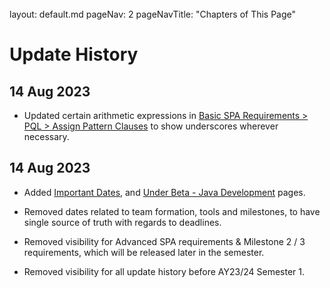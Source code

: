 <br>

<frontmatter>
  layout: default.md
  pageNav: 2
  pageNavTitle: "Chapters of This Page"
</frontmatter>

[](#update-history)**Update History**
=====================================

[](#14-aug-2023)14 Aug 2023
---------------------------

* Updated certain arithmetic expressions in [Basic SPA Requirements > PQL > Assign Pattern Clauses](contents/basic-spa-requirements/program-query-language/assign-pattern-clause.html) to show underscores wherever necessary.

[](#14-aug-2023)14 Aug 2023
---------------------------

* Added [Important Dates](important-dates.html), and [Under Beta - Java Development](tools/java-development.html) pages.

* Removed dates related to team formation, tools and milestones, to have single source of truth with regards to deadlines.

* Removed visibility for Advanced SPA requirements & Milestone 2 / 3 requirements, which will be released later in the semester.

* Removed visibility for all update history before AY23/24 Semester 1.

<!--
[](#10-mar-2023)10 Mar 2023

* Fixed deadlines to Milestone 2.

* Fixed broken link to oral presentation briefs, which should have led to the module announcements in Canvas.

[](#06-mar-2023)06 Mar 2023
---------------------------

* Updated broken link to CFG example in Advanced SPA Requirements.

* Updated PQL grammar rules in all requirements to include syn-assign, syn-if, syn-while to avoid confusion. Requirements remains the same.

* Updated semantic rules in Advanced SPA requirements with regards to attrRef within with-clauses.

[](#21-feb-2023)21 Feb 2023
---------------------------

* Included Milestone 2 & 3 Requirements in the Wiki.

* Included Final Presentation Guidelines in the Wiki.

[](#12-feb-2023)12 Feb 2023
---------------------------

* Included Advanced SPA Requirements in the Wiki.

[](#06-feb-2023)06 Feb 2023
---------------------------

* Updated links towards report submission guidelines, specifically towards templates.

* Updated links towards oral presentation guidelines, specifically towards brief.

* Updated deadline for report in Milestone 1.

[](#20-jan-2023)20 Jan 2023
---------------------------

* Fixed various diagram linking issues in the entire wiki.

[](#16-jan-2023)16 Jan 2023
---------------------------

* Fixed various hyperlink issues in Tools.

* Updated [Project Management](tools/project-management.html) with sprint dates and project release plan specific to AY22/23 Semester 2.

[](#16-jan-2023)16 Jan 2023
---------------------------

* Fixed deadlines in [Version Control System and Code Repository](tools/version-control-repository.html).


[](#12-jan-2023)12 Jan 2023
---------------------------

* Updated dates related to team formation, tools and milestones for AY22/23 Semester 2.

* Removed visibility for Advanced SPA requirements & Milestone 2 / 3 requirements, which will be released later in the semester.

* Removed visibility for all update history before AY22/23 Semester 2.


[](#11-oct-2022)11 Oct 2022
---------------------------

*   Updated deadline for report submission for Milestone 2.

*   Removed code demonstration as part of Milestone 2. However, code demonstration should still be done in Week 10 as part of module CA component.


[](#4-oct-2022)4 Oct 2022
-------------------------

*   Updated report template in [Report Submission Guidelines](project-requirement-guidelines/rsg.html).

*   Updated presentation brief in [Oral Presentation Guidelines](project-requirement-guidelines/opg.html).

*   Updated code review checklist in [Grading Guidelines](project-requirement-guidelines/gg.html).

*   Fixed Milestone 2 deadline typo in [Project Management](tools/project-management.html).


[](#28-sep-2022)28 Sep 2022
---------------------------

Updated visibility for Milestone 2 & 3 requirements.

*   [Milestone 2 Scope](wiki/Milestone-2-Scope)

*   [Milestone 2 Administrative Matters](wiki/Milestone-2-Administrative-Matters)

*   [Milestone 2 Tips](wiki/Milestone-2-Tips)

*   [Milestone 3 Scope](wiki/Milestone-3-Scope)

*   [Milestone 3 Administrative Matters](wiki/Milestone-3-Administrative-Matters)


[](#27-sep-2022)27 Sep 2022
---------------------------

Improved clarity on [Intended Behaviour & Format of Results](wiki/Basic-SPA-Intended-Behaviour-and-Format-of-Results).

*   SPA should terminate when detecting an invalid source program.

*   SPA should not populate an array when there are no answers.

*   SPA should detect syntactic validity in a query first, before determining semantic validity. This means that semantically invalid queries must be syntactically valid.


[](#9-sep-2022)9 Sep 2022
-------------------------

Updated deadline for report submission in [Administrative Matters](wiki/Milestone-1-Administrative-Matters) in accordance to announcement made on Canvas.

Fixed linking issues in [Administrative Matters](wiki/Milestone-1-Administrative-Matters).

[](#7-sep-2022-ii)7 Sep 2022 II
-------------------------------

Updated report template to the wiki.

Changed visibility to [Report Submission Guidelines](wiki/Guidelines-Report-Submission).

Fixed formatting issues.

[](#7-sep-2022-i)7 Sep 2022 I
-----------------------------

Updated visibility for Advanced SPA Requirements.

[](#3-aug-2022)3 Aug 2022
-------------------------

Updated [Milestone 1 Tips](wiki/Milestone-1-Tips) with more relevant tips.

Fixed formatting issues.

[](#2-aug-2022-iii)2 Aug 2022 III
---------------------------------

Added [Project Management](wiki/Tools-Project-Management) and [Reference Books](wiki/Reference-Books) to the wiki.

[](#2-aug-2022-ii)2 Aug 2022 II
-------------------------------

Conducted minor fixes to the wiki for AY22/23 Semester 1.

*   Removed link to Report Submission Guidelines until it is ready in [Milestone 1 Administrative Matters](wiki/Milestone-1-Administrative-Matters).

*   Added Jenkins into the introduction in [Tools: Guidelines on Continuous Integration](wiki/Tools-Guidelines-on-Continuous-Integration)

*   Removed visibility to Oral Presentation Guidelines.

*   Fixed formatting issues.


[](#2-aug-2022-i)2 Aug 2022 I
-----------------------------

Updated information related to SPA requirements for AY22/23 Semester 1.

*   Added example of statement-type synonyms (read, print, assign, if, while, call) usage in Parent relationship in [SPA Requirements - Basic SPA: Program Query Language (PQL)](wiki/Basic-SPA-Program-Query-Language) and [SPA Requirements - Basic SPA: Further PQL Discussion](wiki/Basic-SPA-PQL-Discussion)

    *   Fixed definition issue in Advanced SPA Requirements for Affects/\* to reflect similarities between Parent & Affects/\*.
*   Changed requirements for expected results for syntactically and semantically invalid queries in [SPA Requirements - Basic SPA: Intended Behaviour & Format of Results](wiki/Basic-SPA-Intended-Behaviour-and-Format-of-Results).

    *   Changed requirements in Advanced SPA Requirements for Select BOOLEAN queries to reflect change in expected results for syntactically and semantically invalid queries.
*   Propagated non-leading zero integers restriction within syntax to [SIMPLE Programming Language - Abstract Syntax Grammar](wiki/Basic-SPA-SIMPLE-Programming-Language#abstract-syntax-grammar-asg), [Milestone 1 Scope](wiki/Milestone-1-Scope), and future milestones.

    *   It has been reflected in the Concrete Syntax Grammar as of AY21/22 Semester 2.
*   Added assumptions to integer size used in test cases in [Grading Guidelines](wiki/Guidelines-Grading).

*   Fixed formatting issues.


[](#2-aug-2022)2 Aug 2022
-------------------------

Updated information related to tools and submission guidelines for AY22/23 Semester 1.

*   Reverted visibility for pages pertaining to Tools from the sidebar.

    *   [Tools](wiki/Tools)

    *   [Downloads](wiki/Tools-Downloads)
    *   [Windows Startup SPA Solution](wiki/Tools-Windows-Startup-SPA-Solution)
    *   [Cross-platform Startup SPA Solution](wiki/Tools-Cross-platform-Startup-SPA-Solution)
    *   [Autotester Integration and Testing](wiki/Tools-Autotester-Integration-and-Testing)
    *   [Version Control System and Code Repository](wiki/Tools-Version-Control-System-and-Code-Repository)
    *   [Guidelines on Continuous Integration](wiki/Tools-Guidelines-on-Continuous-Integration)
*   Updated the following pages with dates relevant to the semester.

    *   [Tools](wiki/Tools)

    *   [Version Control System and Code Repository](wiki/Tools-Version-Control-System-and-Code-Repository)
*   Updated pages with terms relevant to the semester.

    *   [Code Submission Guidelines](wiki/Guidelines-Code-Submission)
        *   [Submission Format Checker](wiki/Guidelines-Submission-Format-Checker)
    *   [Code Demonstration Guidelines](wiki/Guidelines-Code-Demonstration)
    *   [Oral Presentation Guidelines](wiki/Guidelines-Oral-Presentation)
    *   [Grading Guidelines](wiki/Guidelines-Grading)
*   Removed visibility for pages pertaining to Report Submission from the sidebar.

    *   This page are still in the midst of updating, and will be available on the sidebar before Milestone 1 submission within reasonable timeframe.
*   Removed visibility for files pertaining to report grading & code review in [Grading Guidelines](wiki/Guidelines-Grading).

*   Removed deprecated information from [Code Submission Guidelines](wiki/Guidelines-Code-Submission).

*   Updated [Version Control System and Code Repository](wiki/Tools-Version-Control-System-and-Code-Repository) with instructions on how to receive team's repository.

*   Fixed formatting issues.


[](#30-jul-2022)30 Jul 2022
---------------------------

Updated information related to team formation and milestones for AY22/23 Semester 1.

*   Updated the following pages with dates relevant to the semester.

    *   [Team Formation](wiki/Team-Formation)
    *   [Milestone 1 Scope](wiki/Milestone-1-Scope)
    *   [Milestone 1 Administrative Matters](wiki/Milestone-1-Administrative-Matters)
    *   [Milestone 1 Tips](wiki/Milestone-1-Tips)
*   Updated pages with terms relevant to the semester.

    *   [Milestone 1 Scope](wiki/Milestone-1-Scope)
    *   [Milestone 1 Administrative Matters](wiki/Milestone-1-Administrative-Matters)
    *   [Milestone 1 Tips](wiki/Milestone-1-Tips)
*   Updated [Team Formation](wiki/Team-Formation) with limitations pertaining to lecture groups.

*   Removed visibility for all update history before 5 August 2022.

*   Removed visibility for pages pertaining to Tools from the sidebar.

    *   These pages are still in the midst of updating, and will be available on the sidebar before 5 Aug 2022.
*   Removed visibility for pages pertaining to Advanced SPA Requirements & Milestone 2/3 from the sidebar.

    *   These pages are still in the midst of updating, and will be available on the sidebar after Milestone 1.
-->
